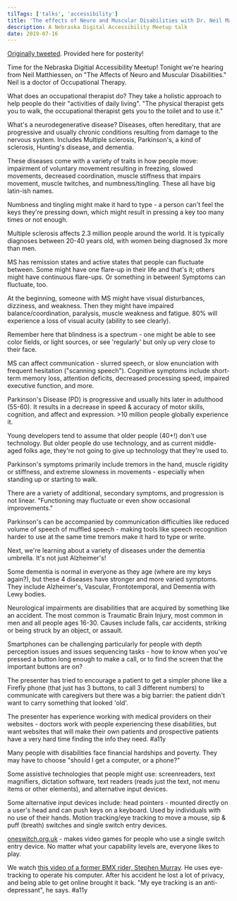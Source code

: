 ```yaml
---
tilTags: ['talks', 'accessibility']
title: 'The effects of Neuro and Muscular Disabilities with Dr. Neil Matthiessen'
description: A Nebraska Digital Accessibility Meetup talk
date: 2019-07-16
---
```


[Originally tweeted](https://twitter.com/CasseyLottman/status/1151280861293293568). Provided here for posterity!

Time for the Nebraska Digitial Accessibility Meetup! Tonight we're hearing from Neil Matthiessen, on "The Affects of Neuro and Muscular Disabilities." Neil is a doctor of Occupational Therapy.

What does an occupational therapist do? They take a holistic approach to help people do their "activities of daily living". "The physical therapist gets you to walk, the occupational therapist gets you to the toilet and to use it."

What's a neurodegenerative disease? Diseases, often hereditary, that are progressive and usually chronic conditions resulting from damage to the nervous system. Includes Multiple sclerosis, Parkinson's, a kind of sclerosis, Hunting's disease, and dementia.

These diseases come with a variety of traits in how people move: impairment of voluntary movement resulting in freezing, slowed movements, decreased coordination, muscle stiffness that impairs movement, muscle twitches, and numbness/tingling. These all have big latin-ish names.

Numbness and tingling might make it hard to type - a person can't feel the keys they're pressing down, which might result in pressing a key too many times or not enough.


Multiple sclerosis affects 2.3 million people around the world. It is typically diagnoses between 20-40 years old, with women being diagnosed 3x more than men.

MS has remission states and active states that people can fluctuate between. Some might have one flare-up in their life and that's it; others might have continuous flare-ups. Or something in between! Symptoms can fluctuate, too.

At the beginning, someone with MS might have visual disturbances, dizziness, and weakness. Then they might have impaired balance/coordination, paralysis, muscle weakness and fatigue. 80% will experience a loss of visual acuity (ability to see clearly).

Remember here that blindness is a spectrum - one might be able to see color fields, or light sources, or see 'regularly' but only up very close to their face.

MS can affect communication - slurred speech, or slow enunciation with frequent hesitation ("scanning speech"). Cognitive symptoms include short-term memory loss, attention deficits, decreased processing speed, impaired executive function, and more.

Parkinson's Disease (PD) is progressive and usually hits later in adulthood (55-60). It results in a decrease in speed & accuracy of motor skills, cognition, and affect and expression. >10 million people globally experience it.

Young developers tend to assume that older people (40+!) don't use technology. But older people do use technology, and as current middle-aged folks age, they're not going to give up technology that they're used to. 

Parkinson's symptoms primarily include tremors in the hand, muscle rigidity or stiffness, and extreme slowness in movements - especially when standing up or starting to walk.

There are a variety of additional, secondary symptoms, and progression is not linear. "Functioning may fluctuate or even show occasional improvements."

Parkinson's can be accompanied by communication difficulties like reduced volume of speech of muffled speech - making tools like speech recognition harder to use at the same time tremors make it hard to type or write.

Next, we're learning about a variety of diseases under the dementia umbrella. It's not just Alzheimer's!

Some dementia is normal in everyone as they age (where are my keys again?), but these 4 diseases have stronger and more varied symptoms. They include Alzheimer's, Vascular, Frontotemporal, and Dementia with Lewy bodies.

Neurological impairments are disabilities that are acquired by something like an accident. The most common is Traumatic Brain Injury, most common in men and all people ages 16-30. Causes include falls, car accidents, striking or being struck by an object, or assault.

Smartphones can be challenging particularly for people with depth perception issues and issues sequencing tasks - how to know when you've pressed a button long enough to make a call, or to find the screen that the important buttons are on?

The presenter has tried to encourage a patient to get a simpler phone like a Firefly phone (that just has 3 buttons, to call 3 different numbers) to communicate with caregivers but there was a big barrier: the patient didn't want to carry something that looked 'old'.

The presenter has experience working with medical providers on their websites - doctors work with people experiencing these disabilities, but want websites that will make their own patients and prospective patients have a very hard time finding the info they need. #a11y

Many people with disabilities face financial hardships and poverty. They may have to choose "should I get a computer, or a phone?" 

Some assistive technologies that people might use: screenreaders, text magnifiers, dictation software, text readers (reads just the text, not menu items or other elements), and alternative input devices.

Some alternative input devices include: head pointers - mounted directly on a user's head and can push keys on a keyboard. Used by individuals with no use of their hands. Motion tracking/eye tracking to move a mouse, sip & puff (breath) switches and single switch entry devices.

[oneswitch.org.uk](oneswitch.org.uk) - makes video games for people who use a single switch entry device. No matter what your capability levels are, everyone likes to play. 

We watch [this video of a former BMX rider, Stephen Murray](https://youtu.be/b_wsnc8IdCQ). He uses eye-tracking to operate his computer. After his accident he lost a lot of privacy, and being able to get online brought it back. "My eye tracking is an anti-depressant", he says. #a11y
